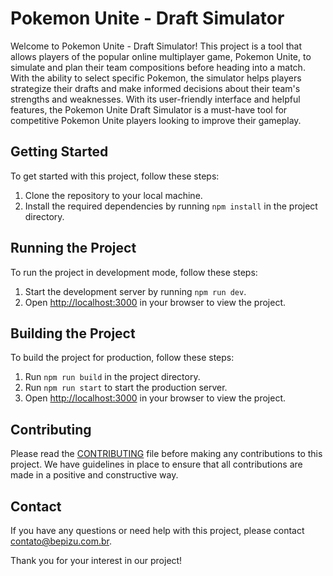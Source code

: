 Pokemon Unite - Draft Simulator
============

Welcome to Pokemon Unite - Draft Simulator! This project is a tool that allows players of the popular online multiplayer game, Pokemon Unite, to simulate and plan their team compositions before heading into a match. With the ability to select specific Pokemon, the simulator helps players strategize their drafts and make informed decisions about their team's strengths and weaknesses. With its user-friendly interface and helpful features, the Pokemon Unite Draft Simulator is a must-have tool for competitive Pokemon Unite players looking to improve their gameplay.

Getting Started
---------------

To get started with this project, follow these steps:

1.  Clone the repository to your local machine.
2.  Install the required dependencies by running `npm install` in the project directory.

Running the Project
-------------------

To run the project in development mode, follow these steps:

1.  Start the development server by running `npm run dev`.
2.  Open <http://localhost:3000> in your browser to view the project.

Building the Project
--------------------

To build the project for production, follow these steps:

1.  Run `npm run build` in the project directory.
2.  Run `npm run start` to start the production server.
3.  Open <http://localhost:3000> in your browser to view the project.

Contributing
------------

Please read the [CONTRIBUTING](CONTRIBUTING.md) file before making any contributions to this project. We have guidelines in place to ensure that all contributions are made in a positive and constructive way.

Contact
-------

If you have any questions or need help with this project, please contact [contato@bepizu.com.br](mailto:contato@bepizu.com.br).

Thank you for your interest in our project!